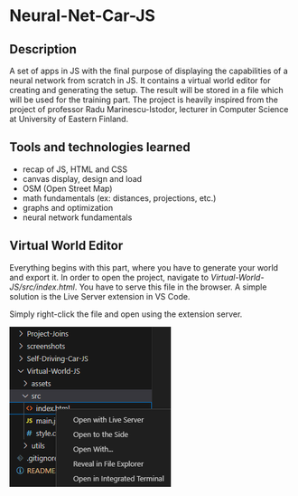 # Neural-Net-Car-JS

## Description
A set of apps in JS with the final purpose of displaying the capabilities of a neural network from scratch in JS.
It contains a virtual world editor for creating and generating the setup. The result will be stored in a file which will be used for the training part.
The project is heavily inspired from the project of professor Radu Marinescu-Istodor, lecturer in Computer Science at University of Eastern Finland.

## Tools and technologies learned
- recap of JS, HTML and CSS
- canvas display, design and load
- OSM (Open Street Map) 
- math fundamentals (ex: distances, projections, etc.)
- graphs and optimization
- neural network fundamentals

## Virtual World Editor
Everything begins with this part, where you have to generate your world and export it.
In order to open the project, navigate to *Virtual-World-JS/src/index.html*. 
You have to serve this file in the browser. A simple solution is the Live Server extension in VS Code.

Simply right-click the file and open using the extension server.

![VirtualWorldSetup](./screenshots/SSVirtualWorldSetup.png)
